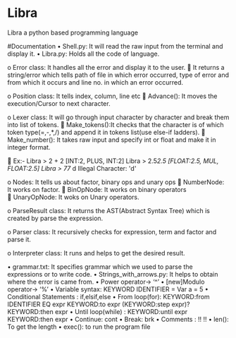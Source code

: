 # Libra
Libra a python based programming language

#Documentation
•	Shell.py: It will read the raw input from the terminal and display it.
•	Libra.py: Holds all the code of language. 

o	Error class: It handles all the error and display it to the user.
	It returns a string/error which tells path of file in which error occurred, type of error and from which it occurs and line no. in which an error occurred.

o	Position class: It tells index, column, line etc
	Advance(): It moves the execution/Cursor to next character.

o	Lexer class: It will go through input character by character and break them into list of tokens.
	Make_tokens():It checks that the character is of which token type(=,-,*,/) and append it in tokens list(use else-if ladders).
	Make_number(): It takes raw input and specify int or float and make it in integer format.

	Ex:- Libra > 2 + 2
                                                   [INT:2, PLUS, INT:2] 
        Libra > 2.5*2.5
                                                   [FLOAT:2.5, MUL, FLOAT:2.5] 
        Libra  > 77* d
                                                   Illegal Character: 'd'
			
o	Nodes: It tells us about factor, binary ops and unary ops
	NumberNode: It works on factor.
	BinOpNode: It works on binary operators  
	UnaryOpNode: It woks on Unary operators.

o	ParseResult class: It returns the AST(Abstract Syntax Tree) which is created by parse the expression.

o	Parser class: It recursively checks for expression, term and factor and parse it.

o	Interpreter class: It runs and helps to get the desired result.

•	grammar.txt: It specifies grammar which we used to parse the expressions or to write code.
•	Strings_with_arrows.py: It helps to obtain where the error is came from.
•	Power operator-> ‘^’
•	[new]Modulo operator-> ‘%’
•	Variable syntax: KEYWORD IDENTIFIER = <expr>
Var a = 5
•	Conditional Statements : if,elsif,else
•	From loop(for): KEYWORD:from IDENTIFIER  EQ expr KEYWORD:to expr 
(KEYWORD:step expr)? KEYWORD:then expr
•	Until loop(while) : KEYWORD:until expr KEYWORD:then expr
•	Continue: cont
•	Break: brk
•	Comments : !!  !!
•	len(): To get the length
•	exec(): to run the program file


